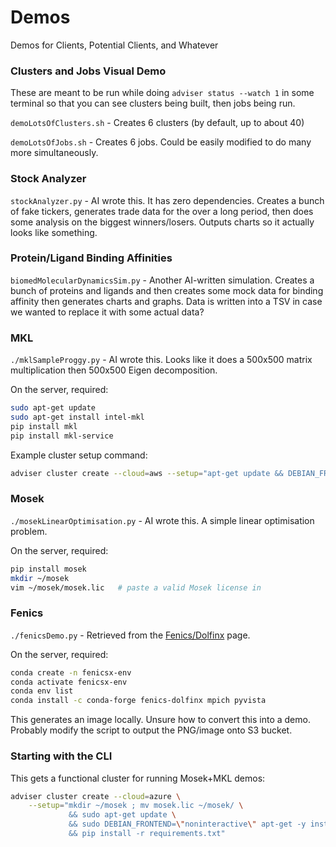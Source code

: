 # Demos
Demos for Clients, Potential Clients, and Whatever

### Clusters and Jobs Visual Demo
These are meant to be run while doing `adviser status --watch 1` in some terminal so that you can see
clusters being built, then jobs being run.

`demoLotsOfClusters.sh` - Creates 6 clusters (by default, up to about 40)

`demoLotsOfJobs.sh` - Creates 6 jobs. Could be easily modified to do many more simultaneously.

### Stock Analyzer
`stockAnalyzer.py` - AI wrote this. It has zero dependencies. Creates a bunch of fake tickers, generates trade
data for the over a long period, then does some analysis on the biggest winners/losers. Outputs charts so
it actually looks like something.

### Protein/Ligand Binding Affinities
`biomedMolecularDynamicsSim.py` - Another AI-written simulation. Creates a bunch of proteins and ligands and
then creates some mock data for binding affinity then generates charts and graphs. Data is written into a
TSV in case we wanted to replace it with some actual data?

### MKL
`./mklSampleProggy.py` - AI wrote this. Looks like it does a 500x500 matrix multiplication then 500x500 Eigen decomposition.

On the server, required:

```bash
sudo apt-get update
sudo apt-get install intel-mkl
pip install mkl
pip install mkl-service
```

Example cluster setup command:

```bash
adviser cluster create --cloud=aws --setup="apt-get update && DEBIAN_FRONTEND=noninteractive apt install -y intel-mkl && pip install mkl mkl-service"
```

### Mosek
`./mosekLinearOptimisation.py` - AI wrote this. A simple linear optimisation problem.

On the server, required:

```bash
pip install mosek
mkdir ~/mosek
vim ~/mosek/mosek.lic   # paste a valid Mosek license in
```

### Fenics
`./fenicsDemo.py` - Retrieved from the [Fenics/Dolfinx](https://docs.fenicsproject.org/dolfinx/v0.9.0/python/demos/demo_poisson.html) page.

On the server, required:

```bash
conda create -n fenicsx-env
conda activate fenicsx-env
conda env list
conda install -c conda-forge fenics-dolfinx mpich pyvista
```

This generates an image locally. Unsure how to convert this into a demo. Probably modify the script to output the PNG/image onto S3 bucket.

### Starting with the CLI
This gets a functional cluster for running Mosek+MKL demos:

```bash
adviser cluster create --cloud=azure \
    --setup="mkdir ~/mosek ; mv mosek.lic ~/mosek/ \
             && sudo apt-get update \
             && sudo DEBIAN_FRONTEND=\"noninteractive\" apt-get -y install intel-mkl \
             && pip install -r requirements.txt"
```

